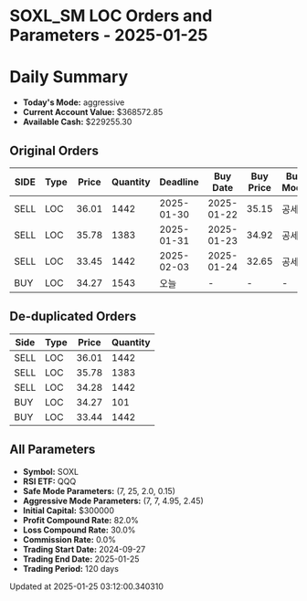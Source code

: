 # SOXL_SM LOC Orders and Parameters - 2025-01-25

# Daily Summary

- **Today's Mode:** aggressive
- **Current Account Value:** $368572.85
- **Available Cash:** $229255.30

## Original Orders

| SIDE | Type | Price | Quantity | Deadline | Buy Date | Buy Price | Buy Mode |
|------|------|-------|----------|----------|----------|-----------|----------|
| SELL | LOC | 36.01 | 1442 | 2025-01-30 | 2025-01-22 | 35.15 | 공세 |
| SELL | LOC | 35.78 | 1383 | 2025-01-31 | 2025-01-23 | 34.92 | 공세 |
| SELL | LOC | 33.45 | 1442 | 2025-02-03 | 2025-01-24 | 32.65 | 공세 |
| BUY | LOC | 34.27 | 1543 | 오늘 | - | - | - |

## De-duplicated Orders

| Side | Type | Price | Quantity |
|------|------|-------|----------|
| SELL | LOC | 36.01 | 1442 |
| SELL | LOC | 35.78 | 1383 |
| SELL | LOC | 34.28 | 1442 |
| BUY | LOC | 34.27 | 101 |
| BUY | LOC | 33.44 | 1442 |

## All Parameters

- **Symbol:** SOXL
- **RSI ETF:** QQQ
- **Safe Mode Parameters:** (7, 25, 2.0, 0.15)
- **Aggressive Mode Parameters:** (7, 7, 4.95, 2.45)
- **Initial Capital:** $300000
- **Profit Compound Rate:** 82.0%
- **Loss Compound Rate:** 30.0%
- **Commission Rate:** 0.0%
- **Trading Start Date:** 2024-09-27
- **Trading End Date:** 2025-01-25
- **Trading Period:** 120 days

Updated at 2025-01-25 03:12:00.340310
